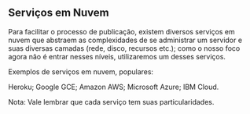 ## Serviços em Nuvem

Para facilitar o processo de publicação, existem diversos serviços em nuvem que abstraem as complexidades de se administrar um servidor e suas diversas camadas (rede, disco, recursos etc.); como o nosso foco agora não é entrar nesses níveis, utilizaremos um desses serviços.

Exemplos de serviços em nuvem, populares:

Heroku;
Google GCE;
Amazon AWS;
Microsoft Azure;
IBM Cloud.

Nota: Vale lembrar que cada serviço tem suas particularidades.
